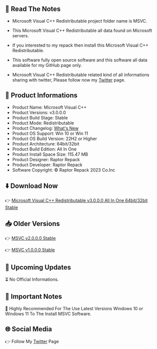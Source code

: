 📝 Read The Notes
-----------------

- Microsoft Visual C++ Redistributable project folder name  is MSVC.

- This Microsoft Visual C++ Redistributable all data found on Microsoft servers.

- If you interested to my repack then install this Microsoft Visual C++ Redistributable.

- This software fully open source software and this software all data available for my GitHub page only.

- Microsoft Visual C++ Redistributable related kind of all informations sharing with twitter, Please follow now my [Twitter](https://www.twitter.com/raptorrepack) page.

🧾 Product Informations
-----------------------
- Product Name: Microsoft Visual C++
- Product Versions: v3.0.0.0
- Product Build Stage: Stable
- Product Mode: Redistributable
- Product Changelog: [What's New](https://github.com/RaptorRepack/MSVC/releases/tag/v3.0.0)
- Product OS Support: Win 10 or Win 11
- Product OS Build Version: 22H2 or Higher
- Product Architecture: 64bit/32bit
- Product Build Edition: All In One
- Product Install Space Size: 115.47 MB
- Product Designer: Raptor Repack
- Product Developer: Raptor Repack
- Software Copyright: © Raptor Repack 2023 Co.Inc

⬇️ Download Now
---------------
👉 [Microsoft Visual C++ Redistributable v3.0.0.0 All In One 64bit/32bit Stable](https://github.com/RaptorRepack/MSVC/releases/download/v3.0.0/MSVC_v3.0.0.0_x64_x86.exe)

📥 Older Versions
-----------------
👉 [MSVC v2.0.0.0 Stable](https://github.com/RaptorRepack/MSVC/releases/tag/v2.0.0)

👉 [MSVC v1.0.0.0 Stable](https://github.com/RaptorRepack/MSVC/releases/tag/v1.0.0)

📢 Upcoming Updates
-------------------
⏳ No Official Informations.

📝 Important Notes
------------------
🔴 Highly Recommended For The Use Latest Versions Windows 10 or Windows 11 To The Install MSVC Software.

🌐 Social Media
---------------
👉 Follow My [Twitter](https://www.twitter.com/raptorrepack) Page
